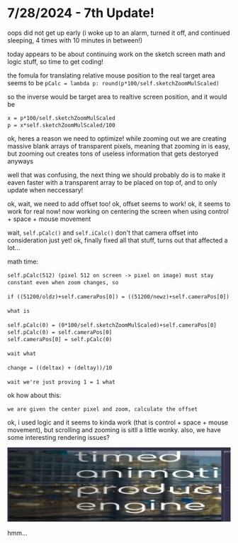 # 7/28/2024 - 7th Update!

oops did not get up early (i woke up to an alarm, turned it off, and continued sleeping, 4 times with 10 minutes in between!)

today appears to be about continuing work on the sketch screen math and logic stuff, so time to get coding!

the fomula for translating relative mouse position to the real target area seems to be `pCalc = lambda p: round(p*100/self.sketchZoomMulScaled)`

so the inverse would be target area to realtive screen position, and it would be 

```
x = p*100/self.sketchZoomMulScaled
p = x*self.sketchZoomMulScaled/100
```

ok, heres a reason we need to optimize! while zooming out we are creating massive blank arrays of transparent pixels, meaning that zooming in is easy, but zooming out creates tons of useless information that gets destoryed anyways

well that was confusing, the next thing we should probably do is to make it eaven faster with a transparent array to be placed on top of, and to only update when neccessary!

ok, wait, we need to add offset too! ok, offset seems to work! ok, it seems to work for real now! now working on centering the screen when using control + space + mouse movement

wait, `self.pCalc()` and `self.iCalc()` don't that camera offset into consideration just yet! ok, finally fixed all that stuff, turns out that affected a lot...

math time:
```
self.pCalc(512) (pixel 512 on screen -> pixel on image) must stay constant even when zoom changes, so

if ((51200/oldz)+self.cameraPos[0]) = ((51200/newz)+self.cameraPos[0])

what is 

self.pCalc(0) = (0*100/self.sketchZoomMulScaled)+self.cameraPos[0]
self.pCalc(0) = self.cameraPos[0]
self.cameraPos[0] = self.pCalc(0)

wait what

change = ((deltax) + (deltay))/10

wait we're just proving 1 = 1 what
```

ok how about this:

```
we are given the center pixel and zoom, calculate the offset

```

ok, i used logic and it seems to kinda work (that is control + space + mouse movement), but scrolling and zooming is sitll a little wonky. also, we have some interesting rendering issues?

![hmm](</updatelogs/images/072024/07282024 - 1.png>)

hmm...